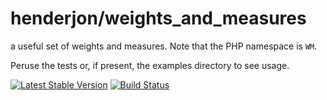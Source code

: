 # henderjon/weights_and_measures

a useful set of weights and measures. Note that the PHP namespace is `WM`.

Peruse the tests or, if present, the examples directory to see usage.

[![Latest Stable Version](https://poser.pugx.org/henderjon/weights_and_measures/v/stable.svg)](https://packagist.org/packages/henderjon/weights_and_measures)
[![Build Status](https://travis-ci.org/henderjon/weights_and_measures.svg?branch=master)](https://travis-ci.org/henderjon/weights_and_measures)





